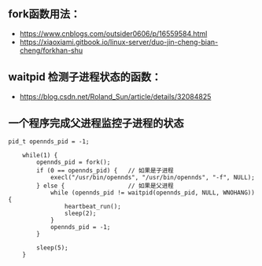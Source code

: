 ## fork函数用法：
- https://www.cnblogs.com/outsider0606/p/16559584.html
- https://xiaoxiami.gitbook.io/linux-server/duo-jin-cheng-bian-cheng/forkhan-shu

## waitpid 检测子进程状态的函数：
- https://blog.csdn.net/Roland_Sun/article/details/32084825

## 一个程序完成父进程监控子进程的状态
```
pid_t opennds_pid = -1;

    while(1) {
        opennds_pid = fork();
        if (0 == opennds_pid) {   // 如果是子进程
            execl("/usr/bin/opennds", "/usr/bin/opennds", "-f", NULL);
        } else {                  // 如果是父进程
            while (opennds_pid != waitpid(opennds_pid, NULL, WNOHANG)) {
                heartbeat_run();
                sleep(2);
            }
            opennds_pid = -1;
        }

        sleep(5);
    }
```